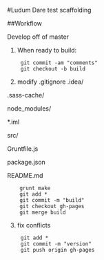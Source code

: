 #Ludum Dare test scaffolding

##Workflow

Develop off of master

1. When ready to build:

        git commit -am "comments"
        git checkout -b build

2. modify .gitignore
.idea/

.sass-cache/

node_modules/

*.iml

src/

Gruntfile.js

package.json

README.md

        grunt make
        git add *
        git commit -m "build"
        git checkout gh-pages
        git merge build

3. fix conflicts

        git add *
        git commit -m "version"
        git push origin gh-pages
